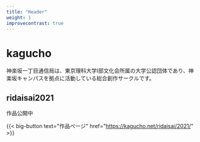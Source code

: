 ```yaml
---
title: "Header"
weight: 1
improvecontrast: true
---
```

# kagucho
神楽坂一丁目通信局は、東京理科大学Ⅰ部文化会所属の大学公認団体であり、神楽坂キャンパスを拠点に活動している総合創作サークルです。

## ridaisai2021
作品公開中

{{< big-button text="作品ページ" href="https://kagucho.net/ridaisai/2021/" >}}
